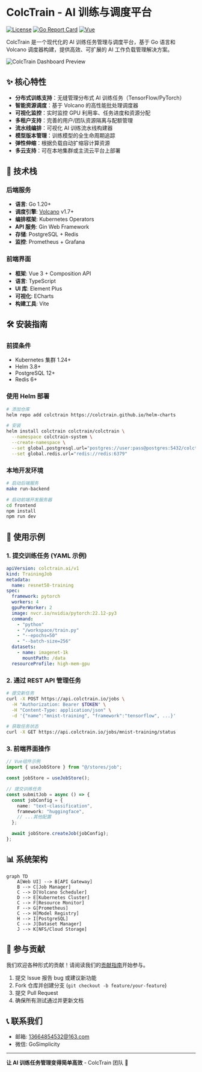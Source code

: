 # ColcTrain - AI 训练与调度平台

[![License](https://img.shields.io/badge/License-Apache%202.0-blue.svg)](https://opensource.org/licenses/Apache-2.0)
[![Go Report Card](https://goreportcard.com/badge/github.com/yourusername/colctrain)](https://goreportcard.com/report/github.com/yourusername/colctrain)
[![Vue](https://img.shields.io/badge/Vue-3.x-brightgreen)](https://vuejs.org/)

ColcTrain 是一个现代化的 AI 训练任务管理与调度平台，基于 Go 语言和 Volcano 调度器构建，提供高效、可扩展的 AI 工作负载管理解决方案。

![ColcTrain Dashboard Preview](https://via.placeholder.com/800x400?text=ColcTrain+Dashboard+Preview)

## ✨ 核心特性

- **分布式训练支持**：无缝管理分布式 AI 训练任务（TensorFlow/PyTorch）
- **智能资源调度**：基于 Volcano 的高性能批处理调度器
- **可视化监控**：实时监控 GPU 利用率、任务进度和资源分配
- **多租户支持**：完善的用户/团队资源隔离与配额管理
- **流水线编排**：可视化 AI 训练流水线构建器
- **模型版本管理**：训练模型的全生命周期追踪
- **弹性伸缩**：根据负载自动扩缩容计算资源
- **多云支持**：可在本地集群或主流云平台上部署

## 🚀 技术栈

### 后端服务

- **语言**: Go 1.20+
- **调度引擎**: [Volcano](https://volcano.sh/) v1.7+
- **编排框架**: Kubernetes Operators
- **API 服务**: Gin Web Framework
- **存储**: PostgreSQL + Redis
- **监控**: Prometheus + Grafana

### 前端界面

- **框架**: Vue 3 + Composition API
- **语言**: TypeScript
- **UI 库**: Element Plus
- **可视化**: ECharts
- **构建工具**: Vite

## 🛠 安装指南

### 前提条件

- Kubernetes 集群 1.24+
- Helm 3.8+
- PostgreSQL 12+
- Redis 6+

### 使用 Helm 部署

```bash
# 添加仓库
helm repo add colctrain https://colctrain.github.io/helm-charts

# 安装
helm install colctrain colctrain/colctrain \
  --namespace colctrain-system \
  --create-namespace \
  --set global.postgresql.url="postgres://user:pass@postgres:5432/colctrain" \
  --set global.redis.url="redis://redis:6379"
```

### 本地开发环境

```bash
# 启动后端服务
make run-backend

# 启动前端开发服务器
cd frontend
npm install
npm run dev
```

## 🧭 使用示例

### 1. 提交训练任务 (YAML 示例)

```yaml
apiVersion: colctrain.ai/v1
kind: TrainingJob
metadata:
  name: resnet50-training
spec:
  framework: pytorch
  workers: 4
  gpuPerWorker: 2
  image: nvcr.io/nvidia/pytorch:22.12-py3
  command:
    - "python"
    - "/workspace/train.py"
    - "--epochs=50"
    - "--batch-size=256"
  datasets:
    - name: imagenet-1k
      mountPath: /data
  resourceProfile: high-mem-gpu
```

### 2. 通过 REST API 管理任务

```bash
# 提交新任务
curl -X POST https://api.colctrain.io/jobs \
  -H "Authorization: Bearer $TOKEN" \
  -H "Content-Type: application/json" \
  -d '{"name":"mnist-training", "framework":"tensorflow", ...}'

# 获取任务状态
curl -X GET https://api.colctrain.io/jobs/mnist-training/status
```

### 3. 前端界面操作

```typescript
// Vue组件示例
import { useJobStore } from "@/stores/job";

const jobStore = useJobStore();

// 提交训练任务
const submitJob = async () => {
  const jobConfig = {
    name: "text-classification",
    framework: "huggingface",
    // ...其他配置
  };

  await jobStore.createJob(jobConfig);
};
```

## 📊 系统架构

```mermaid
graph TD
    A[Web UI] --> B[API Gateway]
    B --> C[Job Manager]
    C --> D[Volcano Scheduler]
    D --> E[Kubernetes Cluster]
    C --> F[Resource Monitor]
    F --> G[Prometheus]
    C --> H[Model Registry]
    H --> I[PostgreSQL]
    C --> J[Dataset Manager]
    J --> K[NFS/Cloud Storage]
```

## 🤝 参与贡献

我们欢迎各种形式的贡献！请阅读我们的[贡献指南](CONTRIBUTING.md)开始参与。

1. 提交 Issue 报告 bug 或建议新功能
2. Fork 仓库并创建分支 (`git checkout -b feature/your-feature`)
3. 提交 Pull Request
4. 确保所有测试通过并更新文档

## 📞 联系我们

- 邮箱: 13664854532@163.com
- 微信: GoSimplicity

---

**让 AI 训练任务管理变得简单高效** - ColcTrain 团队 🚀
